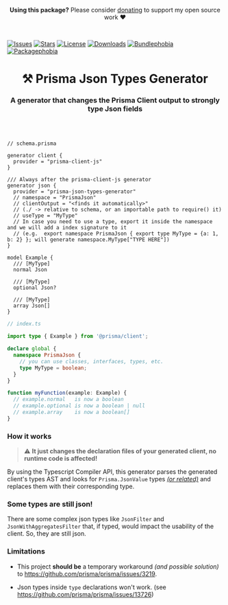 <p align="center">
   <b>Using this package?</b> Please consider <a href="https://github.com/sponsors/arthurfiorette" target="_blank">donating</a> to support my open source work ❤️
</p>

<br />

[![Issues](https://img.shields.io/github/issues/arthurfiorette/prisma-json-types-generator?logo=github&label=Issues)](https://github.com/arthurfiorette/prisma-json-types-generator/issues)
[![Stars](https://img.shields.io/github/stars/arthurfiorette/prisma-json-types-generator?logo=github&label=Stars)](https://github.com/arthurfiorette/prisma-json-types-generator/stargazers)
[![License](https://img.shields.io/github/license/arthurfiorette/prisma-json-types-generator?logo=githu&label=License)](https://github.com/arthurfiorette/prisma-json-types-generator/blob/main/LICENSE)
[![Downloads](https://img.shields.io/npm/dw/prisma-json-types-generator?style=flat)](https://www.npmjs.com/package/prisma-json-types-generator)
[![Bundlephobia](https://img.shields.io/bundlephobia/minzip/prisma-json-types-generator/latest?style=flat)](https://bundlephobia.com/package/prisma-json-types-generator@latest)
[![Packagephobia](https://packagephobia.com/badge?p=prisma-json-types-generator@latest)](https://packagephobia.com/result?p=prisma-json-types-generator@latest)

<h1 align=center>
⚒️ Prisma Json Types Generator
</h1>

<h3 align=center>
A generator that changes the Prisma Client output to strongly type Json fields
</h3>

<br />
<br />

```prisma
// schema.prisma

generator client {
  provider = "prisma-client-js"
}

/// Always after the prisma-client-js generator
generator json {
  provider = "prisma-json-types-generator"
  // namespace = "PrismaJson"
  // clientOutput = "<finds it automatically>"
  // (./ -> relative to schema, or an importable path to require() it)
  // useType = "MyType"
  // In case you need to use a type, export it inside the namespace and we will add a index signature to it
  // (e.g.  export namespace PrismaJson { export type MyType = {a: 1, b: 2} }; will generate namespace.MyType["TYPE HERE"])
}

model Example {
  /// [MyType]
  normal Json

  /// [MyType]
  optional Json?

  /// [MyType]
  array Json[]
}
```

```ts
// index.ts

import type { Example } from '@prisma/client';

declare global {
  namespace PrismaJson {
    // you can use classes, interfaces, types, etc.
    type MyType = boolean;
  }
}

function myFunction(example: Example) {
  // example.normal   is now a boolean
  // example.optional is now a boolean | null
  // example.array    is now a boolean[]
}
```

### How it works

> ⚠️ **It just changes the declaration files of your generated client, no runtime code is
> affected!**

By using the Typescript Compiler API, this generator parses the generated client's types
AST and looks for `Prisma.JsonValue` types [_(or related)_](src/helpers/regex.ts) and
replaces them with their corresponding type.

### Some types are still json!

There are some complex json types like `JsonFilter` and `JsonWithAggregatesFilter` that,
if typed, would impact the usability of the client. So, they are still json.

### Limitations

- This project **should be** a temporary workaround _(and possible solution)_ to
  https://github.com/prisma/prisma/issues/3219.

- Json types inside `type` declarations won't work. (see
  https://github.com/prisma/prisma/issues/13726)

